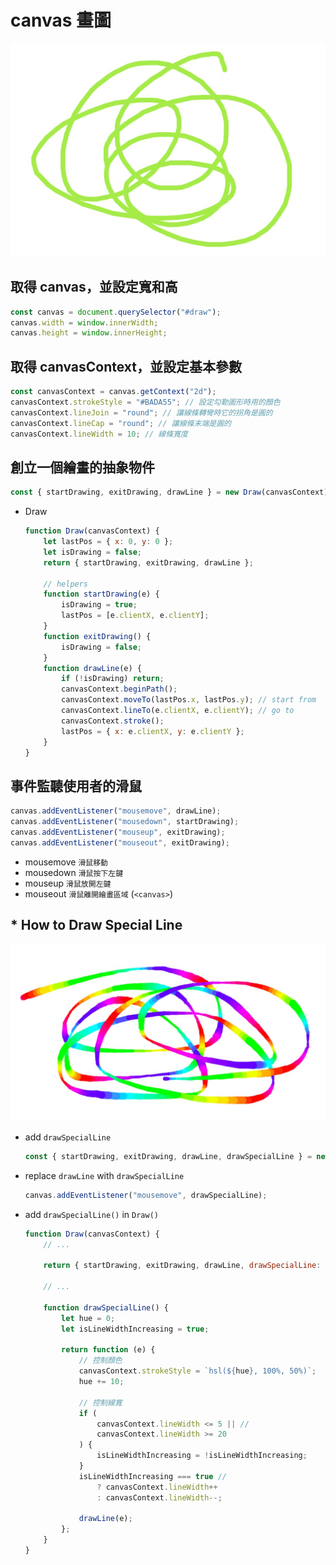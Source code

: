 # canvas 畫圖
![Alt text](line.jpg)

## 取得 canvas，並設定寬和高
```javascript
const canvas = document.querySelector("#draw");
canvas.width = window.innerWidth;
canvas.height = window.innerHeight;
```

## 取得 canvasContext，並設定基本參數
```javascript
const canvasContext = canvas.getContext("2d");
canvasContext.strokeStyle = "#BADA55"; // 設定勾勒圖形時用的顏色
canvasContext.lineJoin = "round"; // 讓線條轉彎時它的拐角是圓的
canvasContext.lineCap = "round"; // 讓線條末端是圓的
canvasContext.lineWidth = 10; // 線條寬度
```

## 創立一個繪畫的抽象物件
```javascript
const { startDrawing, exitDrawing, drawLine } = new Draw(canvasContext);
```
- Draw
    ```javascript
    function Draw(canvasContext) {
        let lastPos = { x: 0, y: 0 };
        let isDrawing = false;
        return { startDrawing, exitDrawing, drawLine };

        // helpers
        function startDrawing(e) {
            isDrawing = true;
            lastPos = [e.clientX, e.clientY];
        }
        function exitDrawing() {
            isDrawing = false;
        }
        function drawLine(e) {
            if (!isDrawing) return;
            canvasContext.beginPath();
            canvasContext.moveTo(lastPos.x, lastPos.y); // start from
            canvasContext.lineTo(e.clientX, e.clientY); // go to
            canvasContext.stroke();
            lastPos = { x: e.clientX, y: e.clientY };
        }
    }
    ```

## 事件監聽使用者的滑鼠
```javascript
canvas.addEventListener("mousemove", drawLine);
canvas.addEventListener("mousedown", startDrawing);
canvas.addEventListener("mouseup", exitDrawing);
canvas.addEventListener("mouseout", exitDrawing);
```
- mousemove `滑鼠移動`
- mousedown `滑鼠按下左鍵`
- mouseup `滑鼠放開左鍵`
- mouseout `滑鼠離開繪畫區域` (`<canvas>`)

## * How to Draw Special Line
![Alt text](special-line.jpg)
- add `drawSpecialLine`
    ```javascript
    const { startDrawing, exitDrawing, drawLine, drawSpecialLine } = new Draw(canvasContext);
    ```
- replace `drawLine` with `drawSpecialLine`
    ```javascript
    canvas.addEventListener("mousemove", drawSpecialLine);
    ```
- add `drawSpecialLine()` in `Draw()`
    ```javascript
    function Draw(canvasContext) {
        // ...
        
        return { startDrawing, exitDrawing, drawLine, drawSpecialLine: drawSpecialLine() };
        
        // ...

        function drawSpecialLine() {
            let hue = 0;
            let isLineWidthIncreasing = true;

            return function (e) {
                // 控制顏色
                canvasContext.strokeStyle = `hsl(${hue}, 100%, 50%)`;
                hue += 10;

                // 控制線寬
                if (
                    canvasContext.lineWidth <= 5 || //
                    canvasContext.lineWidth >= 20
                ) {
                    isLineWidthIncreasing = !isLineWidthIncreasing;
                }
                isLineWidthIncreasing === true //
                    ? canvasContext.lineWidth++
                    : canvasContext.lineWidth--;

                drawLine(e);
            };
        }
    }
```
